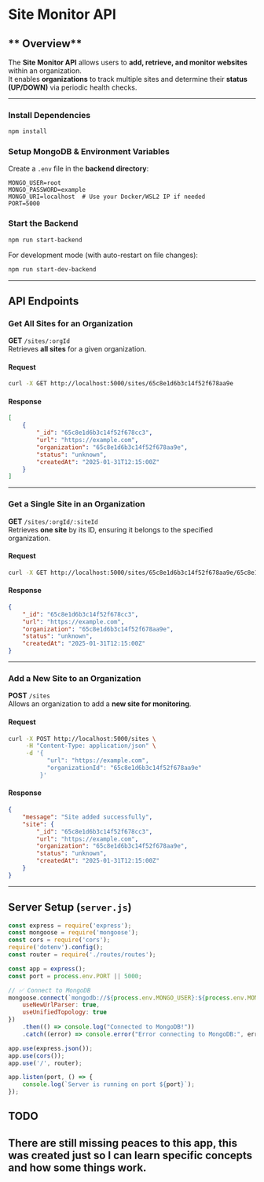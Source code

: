 # **Site Monitor API**

## ** Overview**
The **Site Monitor API** allows users to **add, retrieve, and monitor websites** within an organization.  
It enables **organizations** to track multiple sites and determine their **status (UP/DOWN)** via periodic health checks.

---

### **Install Dependencies**
```bash
npm install
```

### **Setup MongoDB & Environment Variables**
Create a `.env` file in the **backend directory**:
```
MONGO_USER=root
MONGO_PASSWORD=example
MONGO_URI=localhost  # Use your Docker/WSL2 IP if needed
PORT=5000
```

### **Start the Backend**
```bash
npm run start-backend
```
For development mode (with auto-restart on file changes):
```bash
npm run start-dev-backend
```

---

## **API Endpoints**
### **Get All Sites for an Organization**
**GET** `/sites/:orgId`  
Retrieves **all sites** for a given organization.

#### **Request**
```bash
curl -X GET http://localhost:5000/sites/65c8e1d6b3c14f52f678aa9e
```

#### **Response**
```json
[
    {
        "_id": "65c8e1d6b3c14f52f678cc3",
        "url": "https://example.com",
        "organization": "65c8e1d6b3c14f52f678aa9e",
        "status": "unknown",
        "createdAt": "2025-01-31T12:15:00Z"
    }
]
```

---

### **Get a Single Site in an Organization**
**GET** `/sites/:orgId/:siteId`  
Retrieves **one site** by its ID, ensuring it belongs to the specified organization.

#### **Request**
```bash
curl -X GET http://localhost:5000/sites/65c8e1d6b3c14f52f678aa9e/65c8e1d6b3c14f52f678cc3
```

#### **Response**
```json
{
    "_id": "65c8e1d6b3c14f52f678cc3",
    "url": "https://example.com",
    "organization": "65c8e1d6b3c14f52f678aa9e",
    "status": "unknown",
    "createdAt": "2025-01-31T12:15:00Z"
}
```

---

### **Add a New Site to an Organization**
**POST** `/sites`  
Allows an organization to add a **new site for monitoring**.

#### **Request**
```bash
curl -X POST http://localhost:5000/sites \
     -H "Content-Type: application/json" \
     -d '{
           "url": "https://example.com",
           "organizationId": "65c8e1d6b3c14f52f678aa9e"
         }'
```

#### **Response**
```json
{
    "message": "Site added successfully",
    "site": {
        "_id": "65c8e1d6b3c14f52f678cc3",
        "url": "https://example.com",
        "organization": "65c8e1d6b3c14f52f678aa9e",
        "status": "unknown",
        "createdAt": "2025-01-31T12:15:00Z"
    }
}
```

---

## **Server Setup (`server.js`)**
```javascript
const express = require('express');
const mongoose = require('mongoose');
const cors = require('cors');
require('dotenv').config();
const router = require('./routes/routes');

const app = express();
const port = process.env.PORT || 5000;

// ✅ Connect to MongoDB
mongoose.connect(`mongodb://${process.env.MONGO_USER}:${process.env.MONGO_PASSWORD}@${process.env.MONGO_URI}:27017/siteMonitor?authSource=admin`, {
    useNewUrlParser: true,
    useUnifiedTopology: true
})
    .then(() => console.log("Connected to MongoDB!"))
    .catch((error) => console.error("Error connecting to MongoDB:", error));

app.use(express.json());
app.use(cors());
app.use('/', router);

app.listen(port, () => {
    console.log(`Server is running on port ${port}`);
});
```
## TODO
There are still missing peaces to this app, this was created just so I can learn specific concepts and how some things work.
---
